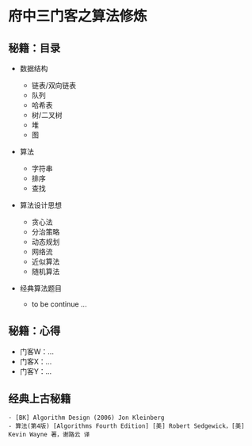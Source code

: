 # 府中三门客之算法修炼

## 秘籍：目录

- 数据结构
    - 链表/双向链表
    - 队列
    - 哈希表
    - 树/二叉树
    - 堆
    - 图
- 算法
    - 字符串
    - 排序
    - 查找

- 算法设计思想
    - 贪心法
    - 分治策略
    - 动态规划
    - 网络流
    - 近似算法
    - 随机算法
  
- 经典算法题目
    - to be continue ...
  
## 秘籍：心得

- 门客W：...
- 门客X：...
- 门客Y：...

## 经典上古秘籍
    - [BK] Algorithm Design (2006) Jon Kleinberg
    - 算法(第4版) [Algorithms Fourth Edition] [美] Robert Sedgewick，[美] Kevin Wayne 著，谢路云 译